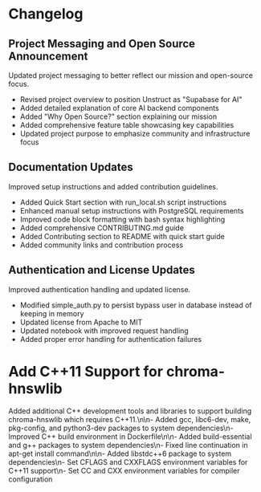 # Changelog

## Project Messaging and Open Source Announcement
Updated project messaging to better reflect our mission and open-source focus.

- Revised project overview to position Unstruct as "Supabase for AI"
- Added detailed explanation of core AI backend components
- Added "Why Open Source?" section explaining our mission
- Added comprehensive feature table showcasing key capabilities
- Updated project purpose to emphasize community and infrastructure focus

## Documentation Updates
Improved setup instructions and added contribution guidelines.

- Added Quick Start section with run_local.sh script instructions
- Enhanced manual setup instructions with PostgreSQL requirements
- Improved code block formatting with bash syntax highlighting
- Added comprehensive CONTRIBUTING.md guide
- Added Contributing section to README with quick start guide
- Added community links and contribution process

## Authentication and License Updates
Improved authentication handling and updated license.

- Modified simple_auth.py to persist bypass user in database instead of keeping in memory
- Updated license from Apache to MIT
- Updated notebook with improved request handling
- Added proper error handling for authentication failures

# Add C++11 Support for chroma-hnswlib
Added additional C++ development tools and libraries to support building chroma-hnswlib which requires C++11.\n\n- Added gcc, libc6-dev, make, pkg-config, and python3-dev packages to system dependencies\n- Improved C++ build environment in Dockerfile\n\n- Added build-essential and g++ packages to system dependencies\n- Fixed line continuation in apt-get install command\n\n- Added libstdc++6 package to system dependencies\n- Set CFLAGS and CXXFLAGS environment variables for C++11 support\n- Set CC and CXX environment variables for compiler configuration
